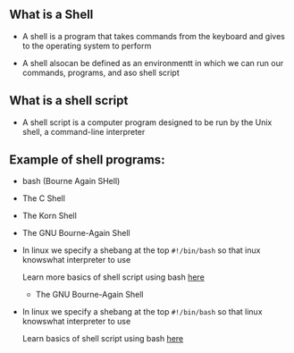 ## What is a Shell

- A shell is a program that takes commands from the keyboard and gives to the operating system to perform

- A shell alsocan be defined as an environmentt in which we can run our commands, programs, and aso shell script

## What is a shell script

- A shell script is a computer program designed to be run by the Unix shell, a command-line interpreter

## Example of shell programs:

   - bash (Bourne Again SHell)
   
   - The C Shell

   - The Korn Shell
   
   - The GNU Bourne-Again Shell 

- In linux we specify a shebang at the top `#!/bin/bash` so that inux knowswhat interpreter to use

   
   Learn more basics of shell script using bash [here](https://github.com/kihuni/Shell_Scripting/blob/main/myscript.sh)
   
   - The GNU Bourne-Again Shell 
   
- In linux we specify a shebang at the top `#!/bin/bash` so that linux knowswhat interpreter to use

   
   Learn basics of shell script using bash [here](https://github.com/kihuni/Shell_Scripting/blob/main/myscript.sh)


